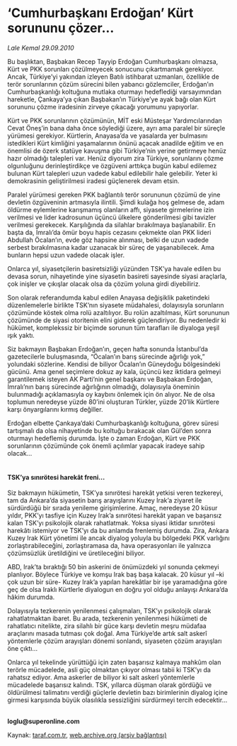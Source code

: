 # ‘Cumhurbaşkanı Erdoğan’ Kürt sorununu çözer...

*Lale Kemal 29.09.2010*

<div class="yazi"><p>Bu başlıktan, Başbakan Recep Tayyip Erdoğan Cumhurbaşkanı olmazsa, Kürt ve PKK sorunları çözülmeyecek sonucunu çıkartmamak gerekiyor. Ancak, Türkiye’yi yakından izleyen Batılı istihbarat uzmanları, özellikle de terör sorunlarının çözüm sürecini bilen yabancı gözlemciler, Erdoğan’ın Cumhurbaşkanlığı koltuğuna mutlaka oturmayı hedeflediği varsayımından hareketle, Çankaya’ya çıkan Başbakan’ın Türkiye’ye ayak bağı olan Kürt sorununu çözme iradesinin zirveye çıkacağı yorumunu yapıyorlar. </p>
<p>Kürt ve PKK sorunlarının çözümünün, MİT eski Müsteşar Yardımcılarından Cevat Öneş’in bana daha önce söylediği üzere, ayrı ama paralel bir süreçle yürümesi gerekiyor. Kürtlerin, Anayasa’da ve yasalarda yer bulmasını istedikleri Kürt kimliğini yaşamalarının önünü açacak anadilde eğitim ve en önemlisi de özerk statüye kavuşma gibi Türkiye’nin yerine getirmeye henüz hazır olmadığı talepleri var. Henüz diyorum zira Türkiye, sorunlarını çözme olgunluğunu derinleştirdikçe ve özgüveni arttıkça bugün kabul edilemez bulunan Kürt talepleri uzun vadede kabul edilebilir hale gelebilir. Yeter ki demokrasinin geliştirilmesi iradesi güçlenerek devam etsin. </p>
<p>Paralel yürümesi gereken PKK bağlantılı terör sorununun çözümü de yine devletin özgüveninin artmasıyla ilintili. Şimdi kulağa hoş gelmese de, adam öldürme eylemlerine karışmamış olanların affı, siyasete girmelerine izin verilmesi ve lider kadrosunun üçüncü ülkelere gönderilmesi gibi tavizler verilmesi gerekecek. Karşılığında da silahlar bırakılmaya başlanabilir. En başta da, İmralı’da ömür boyu hapis cezasını çekmekte olan PKK lideri Abdullah Öcalan’ın, evde göz hapsine alınması, belki de uzun vadede serbest bırakılmasına kadar uzanacak bir süreç de yaşanabilecek. Ama bunların hepsi uzun vadede olacak işler. </p>
<p>Onlarca yıl, siyasetçilerin basiretsizliği yüzünden TSK’ya havale edilen bu devasa sorun, nihayetinde yine siyasetin basireti sayesinde siyasi araçlarla, çok inişler ve çıkışlar olacak olsa da çözüm yoluna girdi diyebiliriz. </p>
<p>Son olarak referandumda kabul edilen Anayasa değişiklik paketindeki düzenlemelerle birlikte TSK’nın siyasete müdahalesi, dolayısıyla sorunların çözümünde köstek olma rolü azaltılıyor. Bu rolün azaltılması, Kürt sorununun çözümünde de siyasi otoritenin elini giderek güçlendiriyor. Bu nedenledir ki hükümet, komplekssiz bir biçimde sorunun tüm tarafları ile diyaloga yeşil ışık yaktı. </p>
<p>Siz bakmayın Başbakan Erdoğan’ın, geçen hafta sonunda İstanbul’da gazetecilerle buluşmasında, “Öcalan’ın barış sürecinde ağırlığı yok,” yolundaki sözlerine. Kendisi de biliyor Öcalan’ın Güneydoğu bölgesindeki gücünü. Ama genel seçimlere dokuz ay kala, üçüncü kez iktidara gelmeyi garantilemek isteyen AK Parti’nin genel başkanı ve Başbakan Erdoğan, İmralı’nın barış sürecinde ağırlığının olmadığı, dolayısıyla öneminin bulunmadığı açıklamasıyla oy kaybını önlemek için ön alıyor. Ne de olsa toplumun neredeyse yüzde 80’ini oluşturan Türkler, yüzde 20’lik Kürtlere karşı önyargılarını kırmış değiller.</p>
<p>Erdoğan elbette Çankaya’daki Cumhurbaşkanlığı koltuğuna, görev süresi tartışmalı da olsa nihayetinde bu koltuğu bırakacak olan Gül’den sonra oturmayı hedeflemiş durumda. İşte o zaman Erdoğan, Kürt ve PKK sorunlarının çözümünde çok önemli açılımlar yapacak iradeye sahip olacak... </p>
<h4><br/>TSK’ya sınırötesi harekât freni... </h4>
<p>Siz bakmayın hükümetin, TSK’ya sınırötesi harekât yetkisi veren tezkereyi, tam da Ankara’da siyasetin barış arayışlarını Kuzey Irak’a ziyaret ile sürdürdüğü bir sırada yenileme girişimlerine. Amaç, neredeyse 20 küsur yıldır, PKK’yı tasfiye için Kuzey Irak’a sınırötesi harekât yapan ve başarısız kalan TSK’yı psikolojik olarak rahatlatmak. Yoksa siyasi iktidar sınırötesi harekâtı istemiyor ve TSK’yı da bu anlamda frenlemiş durumda. Zira, Ankara Kuzey Irak Kürt yönetimi ile ancak diyalog yoluyla bu bölgedeki PKK varlığını zorlaştırabileceğini, zorlaştıramasa da, hava operasyonları ile yalnızca çözümsüzlük üretildiğini ve üretileceğini biliyor. </p>
<p>ABD, Irak’ta bıraktığı 50 bin askerini de önümüzdeki yıl sonunda çekmeyi planlıyor. Böylece Türkiye ve komşu Irak baş başa kalacak. 20 küsur yıl –ki çok uzun bir süre- Kuzey Irak’a yapılan harekâtlar bir işe yaramadığına göre geç de olsa Iraklı Kürtlerle diyalogun en doğru yol olduğu anlayışı Ankara’da hâkim durumda. </p>
<p>Dolayısıyla tezkerenin yenilenmesi çalışmaları, TSK’yı psikolojik olarak rahatlatmaktan ibaret. Bu arada, tezkerenin yenilenmesi hükümeti de rahatlatıcı nitelikte, zira silahlı bir güce karşı devletin meşru müdafaa araçlarını masada tutması çok doğal. Ama Türkiye’de artık salt askerî yöntemlerle çözüm arayışları dönemi sonlandı, siyaseten çözüm arayışları öne çıktı...</p>
<p>Onlarca yıl tekelinde yürüttüğü için zaten başarısız kalmaya mahkûm olan terörle mücadelede, asli güç olmaktan çıkıyor olması tabii ki TSK’yı da rahatsız ediyor. Ama askerler de biliyor ki salt askerî yöntemlerle mücadelede başarısız kalındı. TSK, yıllarca düşman olarak gördüğü ve öldürülmesi talimatını verdiği güçlerle devletin bazı birimlerinin diyalog içine girmesi karşısında büyük olasılıkla sessizliğini sürdürmeyi tercih edecektir...</p>
<p><b><br/>loglu@superonline.com </b></p></div>

Kaynak: [taraf.com.tr](http://www.taraf.com.tr:80/lale-kemal/makale-cumhurbaskani-erdogan-kurt-sorununu-cozer.htm), [web.archive.org (arşiv bağlantısı)](http://web.archive.org/web/20101001132913/http://www.taraf.com.tr:80/lale-kemal/makale-cumhurbaskani-erdogan-kurt-sorununu-cozer.htm)
